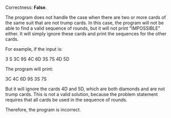 Correctness: **False**.

The program does not handle the case when there are two or more cards of the same suit that are not trump cards. In this case, the program will not be able to find a valid sequence of rounds, but it will not print "IMPOSSIBLE" either. It will simply ignore these cards and print the sequences for the other cards.

For example, if the input is:

3
S
3C 9S 4C 6D 3S 7S 4D 5D

The program will print:

3C 4C
6D 9S
3S 7S

But it will ignore the cards 4D and 5D, which are both diamonds and are not trump cards. This is not a valid solution, because the problem statement requires that all cards be used in the sequence of rounds.

Therefore, the program is incorrect.